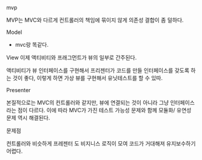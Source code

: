 mvp

MVP는 MVC와 다르게 컨트롤러의 책임에 묶이지 않게 의존성 결합이 좀 덜하다.

Model
- mvc랑 똑같다.

View
이제 액티비티와 프래그먼트가 뷰의 일부로 간주된다. 

액티비티가 뷰 인터페이스를 구현해서 프리젠터가 코드를 만들 인터페이스를 갖도록 하는 것이 좋다, 이렇게 하면 가상 뷰를 구현해서 유닛테스트를 할 수 있따.

Presenter

본질적으로는 MVC의 컨트롤러와 같지만, 뷰에 연결되는 것이 아니라 그냥 인터페이스 라는 점이 다르다. 
이에 따라 MVC가 가진 테스트 가능성 문제와 함께 모듈화/ 유연성 문제 역시 해결된다.

문제점

컨트롤러와 비슷하게 프레젠터 도 비지니스 로직이 모여 코드가 거대해져 유지보수하기 어렵다. 